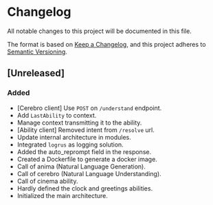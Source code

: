 # Changelog
All notable changes to this project will be documented in this file.

The format is based on [Keep a Changelog](https://keepachangelog.com/en/1.0.0/),
and this project adheres to [Semantic Versioning](https://semver.org/spec/v2.0.0.html).

##  [Unreleased]
###  Added
- [Cerebro client] Use ``POST`` on ``/understand`` endpoint.
- Add ``LastAbility`` to context.
- Manage context transmitting it to the ability.
- [Ability client] Removed intent from ``/resolve`` url.
- Update internal architecture in modules.
- Integrated ``logrus`` as logging solution.
- Added the auto_reprompt field in the response.
- Created a Dockerfile to generate a docker image.
- Call of anima (Natural Language Generation).
- Call of cerebro (Natural Language Understanding).
- Call of cinema ability.
- Hardly defined the clock and greetings abilities.
- Initialized the main architecture.
